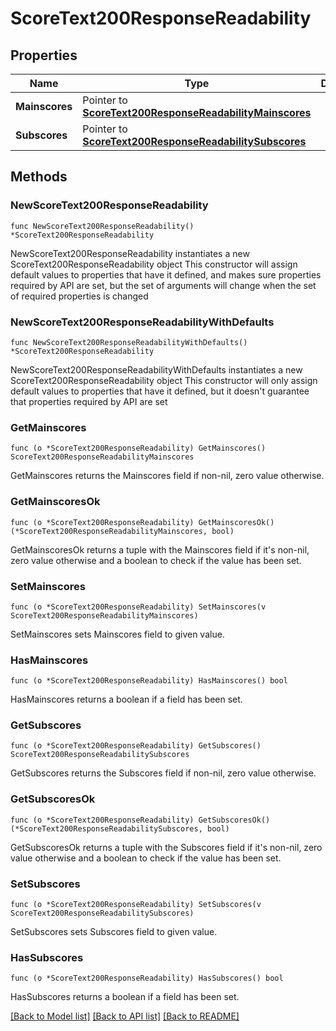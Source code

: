 # ScoreText200ResponseReadability

## Properties

Name | Type | Description | Notes
------------ | ------------- | ------------- | -------------
**Mainscores** | Pointer to [**ScoreText200ResponseReadabilityMainscores**](ScoreText200ResponseReadabilityMainscores.md) |  | [optional] 
**Subscores** | Pointer to [**ScoreText200ResponseReadabilitySubscores**](ScoreText200ResponseReadabilitySubscores.md) |  | [optional] 

## Methods

### NewScoreText200ResponseReadability

`func NewScoreText200ResponseReadability() *ScoreText200ResponseReadability`

NewScoreText200ResponseReadability instantiates a new ScoreText200ResponseReadability object
This constructor will assign default values to properties that have it defined,
and makes sure properties required by API are set, but the set of arguments
will change when the set of required properties is changed

### NewScoreText200ResponseReadabilityWithDefaults

`func NewScoreText200ResponseReadabilityWithDefaults() *ScoreText200ResponseReadability`

NewScoreText200ResponseReadabilityWithDefaults instantiates a new ScoreText200ResponseReadability object
This constructor will only assign default values to properties that have it defined,
but it doesn't guarantee that properties required by API are set

### GetMainscores

`func (o *ScoreText200ResponseReadability) GetMainscores() ScoreText200ResponseReadabilityMainscores`

GetMainscores returns the Mainscores field if non-nil, zero value otherwise.

### GetMainscoresOk

`func (o *ScoreText200ResponseReadability) GetMainscoresOk() (*ScoreText200ResponseReadabilityMainscores, bool)`

GetMainscoresOk returns a tuple with the Mainscores field if it's non-nil, zero value otherwise
and a boolean to check if the value has been set.

### SetMainscores

`func (o *ScoreText200ResponseReadability) SetMainscores(v ScoreText200ResponseReadabilityMainscores)`

SetMainscores sets Mainscores field to given value.

### HasMainscores

`func (o *ScoreText200ResponseReadability) HasMainscores() bool`

HasMainscores returns a boolean if a field has been set.

### GetSubscores

`func (o *ScoreText200ResponseReadability) GetSubscores() ScoreText200ResponseReadabilitySubscores`

GetSubscores returns the Subscores field if non-nil, zero value otherwise.

### GetSubscoresOk

`func (o *ScoreText200ResponseReadability) GetSubscoresOk() (*ScoreText200ResponseReadabilitySubscores, bool)`

GetSubscoresOk returns a tuple with the Subscores field if it's non-nil, zero value otherwise
and a boolean to check if the value has been set.

### SetSubscores

`func (o *ScoreText200ResponseReadability) SetSubscores(v ScoreText200ResponseReadabilitySubscores)`

SetSubscores sets Subscores field to given value.

### HasSubscores

`func (o *ScoreText200ResponseReadability) HasSubscores() bool`

HasSubscores returns a boolean if a field has been set.


[[Back to Model list]](../README.md#documentation-for-models) [[Back to API list]](../README.md#documentation-for-api-endpoints) [[Back to README]](../README.md)


